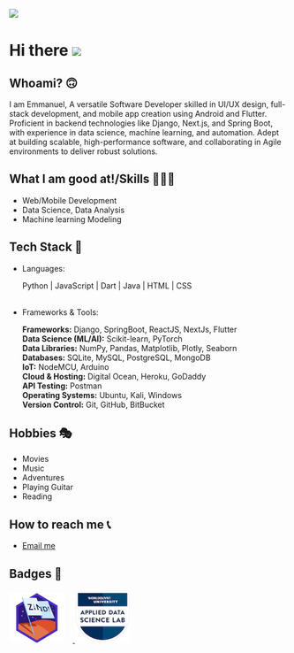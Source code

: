 ![](https://komarev.com/ghpvc/?username=e-ManueI&style=for-the-badge&color=brightgreen)

# <b>Hi there</b> <img src="https://raw.githubusercontent.com/MartinHeinz/MartinHeinz/master/wave.gif" width="30px">

## <b>Whoami? 🙃</b>

I am Emmanuel, A versatile Software Developer skilled in UI/UX design, full-stack development, and mobile app creation using Android and Flutter. Proficient in backend technologies like Django, Next.js, and Spring Boot, with experience in data science, machine learning, and automation. Adept at building scalable, high-performance software, and collaborating in Agile environments to deliver robust solutions.

## <b>What I am good at!/Skills 🧙🏼‍♂️</b>
<ul>
    <li>Web/Mobile Development</li>
    <li>Data Science, Data Analysis</li>
    <li>Machine learning Modeling</li>
</ul>

## <b>Tech Stack 🧰</b>
<ul>
        <li>
            <p>Languages:</p>
            Python | JavaScript | Dart | Java | HTML | CSS
        </li><br />
        <li>
            <p>Frameworks & Tools:</p>
            <b>Frameworks:</b> Django, SpringBoot, ReactJS, NextJs, Flutter<br>
            <b>Data Science (ML/AI):</b> Scikit-learn, PyTorch<br>
            <b>Data Libraries:</b> NumPy, Pandas, Matplotlib, Plotly, Seaborn<br>
            <b>Databases:</b> SQLite, MySQL, PostgreSQL, MongoDB<br>
            <b>IoT:</b> NodeMCU, Arduino<br>
            <b>Cloud & Hosting:</b> Digital Ocean, Heroku, GoDaddy<br>
            <b>API Testing:</b> Postman<br>
            <b>Operating Systems:</b> Ubuntu, Kali, Windows<br>
            <b>Version Control:</b> Git, GitHub, BitBucket<br>
        </li>
    </ul>

## <b>Hobbies 🎭</b>
<ul>
    <li>Movies</li>
    <li>Music</li>
    <li>Adventures</li>
    <li>Playing Guitar</li>
    <li>Reading</li>
</ul>

## <b>How to reach me 📞</b>
<ul>
    <li>
        <a href="mailto:manueltylan@gmail.com">Email me</a>
    </li>
</ul>

## <b>Badges 📂</b>

<a href="https://zindi.africa/users/l3un6m" target="_blank">
    <img src="zindian-badge.png" width="100" height="90" style="margin-right: 15px;"></img>
</a>
<a href="https://www.credly.com/badges/b8fca50e-3ec9-4999-84c8-55d54a6bf31e/public_url" target="_blank">
    <img src="applied-data-science-lab.2.png" width="100" height="95"></img>
</a>
<br>
